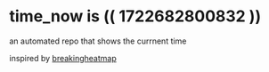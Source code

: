 # time_now is (( 1722682800832 ))

an automated repo that shows the currnent time

inspired by [breakingheatmap](https://github.com/breakingheatmap/breakingheatmap)